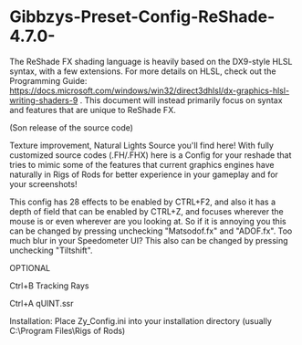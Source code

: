 # Gibbzys-Preset-Config-ReShade-4.7.0-

The ReShade FX shading language is heavily based on the DX9-style HLSL syntax, with a few extensions. For more details on HLSL, check out the Programming Guide: https://docs.microsoft.com/windows/win32/direct3dhlsl/dx-graphics-hlsl-writing-shaders-9 .
This document will instead primarily focus on syntax and features that are unique to ReShade FX.

(Son release of the source code)

Texture improvement, Natural Lights Source you'll find here!
With fully customized source codes (.FH/.FHX) here is a Config for your reshade that tries to mimic some of the features that current graphics engines have naturally in Rigs of Rods for better experience in your gameplay and for your screenshots!

This config has 28 effects to be enabled by CTRL+F2, and also it has a depth of field that can be enabled by CTRL+Z, and focuses wherever the mouse is or even wherever are you looking at. So if it is annoying you this can be changed by pressing unchecking "Matsodof.fx" and "ADOF.fx". Too much blur in your Speedometer UI? This also can be changed by pressing unchecking "Tiltshift".

OPTIONAL

Ctrl+B Tracking Rays


Ctrl+A qUINT.ssr

Installation:
Place Zy_Config.ini into your installation directory (usually C:\Program Files\Rigs of Rods)
